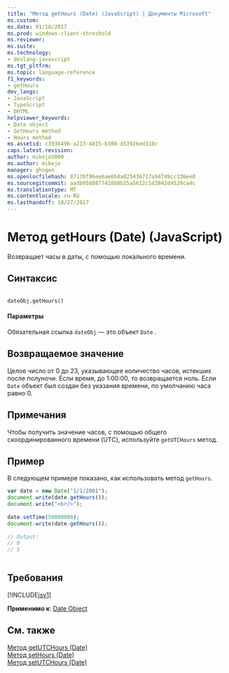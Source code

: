 ```yaml
---
title: "Метод getHours (Date) (JavaScript) | Документы Microsoft"
ms.custom: 
ms.date: 01/18/2017
ms.prod: windows-client-threshold
ms.reviewer: 
ms.suite: 
ms.technology:
- devlang-javascript
ms.tgt_pltfrm: 
ms.topic: language-reference
f1_keywords:
- getHours
dev_langs:
- JavaScript
- TypeScript
- DHTML
helpviewer_keywords:
- Date object
- GetHours method
- Hours method
ms.assetid: c3936496-a213-4d15-b308-d53926ed310c
caps.latest.revision: 
author: mikejo5000
ms.author: mikejo
manager: ghogen
ms.openlocfilehash: 87170f96ee6ae6b4a825436717a94749cc336ee0
ms.sourcegitcommit: aadb9588877418b8b55a5612c1d3842d4520ca4c
ms.translationtype: MT
ms.contentlocale: ru-RU
ms.lasthandoff: 10/27/2017
---
```

# <a name="gethours-method-date-javascript"></a>Метод getHours (Date) (JavaScript)
Возвращает часы в даты, с помощью локального времени.  
  
## <a name="syntax"></a>Синтаксис  
  
```  
  
dateObj.getHours()   
```  
  
#### <a name="parameters"></a>Параметры  
 Обязательная ссылка `dateObj` — это объект `Date` .  
  
## <a name="return-value"></a>Возвращаемое значение  
 Целое число от 0 до 23, указывающее количество часов, истекших после полуночи. Если время, до 1:00:00, то возвращается ноль. Если `Date` объект был создан без указания времени, по умолчанию часа равно 0.  
  
## <a name="remarks"></a>Примечания  
 Чтобы получить значение часов, с помощью общего скоординированного времени (UTC), используйте `getUTCHours` метод.  
  
## <a name="example"></a>Пример  
 В следующем примере показано, как использовать метод `getHours`.  
  
```JavaScript  
var date = new Date("1/1/2001");  
document.write(date.getHours());  
document.write("<br/>");  
  
date.setTime(50000000);  
document.write(date.getHours());  
  
// Output:  
// 0   
// 5  
  
```  
  
## <a name="requirements"></a>Требования  
 [!INCLUDE[jsv1](../../javascript/misc/includes/jsv1-md.md)]  
  
 **Применимо к**: [Date Object](../../javascript/reference/date-object-javascript.md)  
  
## <a name="see-also"></a>См. также  
 [Метод getUTCHours (Date)](../../javascript/reference/getutchours-method-date-javascript.md)   
 [Метод setHours (Date)](../../javascript/reference/sethours-method-date-javascript.md)   
 [Метод setUTCHours (Date)](../../javascript/reference/setutchours-method-date-javascript.md)